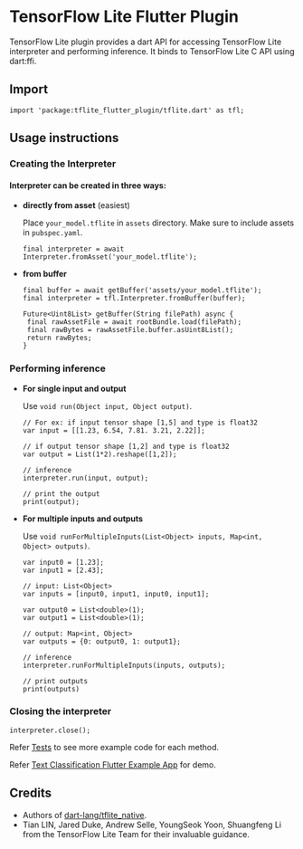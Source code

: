 

# TensorFlow Lite Flutter Plugin

TensorFlow Lite plugin provides a dart API for accessing TensorFlow Lite interpreter and performing inference. It binds to TensorFlow Lite C API using dart:ffi. 

##  Import

    import 'package:tflite_flutter_plugin/tflite.dart' as tfl;

## Usage instructions

### Creating the Interpreter


#### Interpreter can be created in three ways:

* **directly from asset** (easiest)

	Place `your_model.tflite` in `assets` directory. Make sure to include assets in `pubspec.yaml`.

	```
	final interpreter = await Interpreter.fromAsset('your_model.tflite');
	```
	
* **from buffer**
	```
    final buffer = await getBuffer('assets/your_model.tflite');
    final interpreter = tfl.Interpreter.fromBuffer(buffer);

	Future<Uint8List> getBuffer(String filePath) async {  
	 final rawAssetFile = await rootBundle.load(filePath);  
	 final rawBytes = rawAssetFile.buffer.asUint8List();  
	 return rawBytes;  
	}
	```

### Performing inference

* **For single input and output**
	
	Use `void run(Object input, Object output)`. 
	```
	// For ex: if input tensor shape [1,5] and type is float32
	var input = [[1.23, 6.54, 7.81. 3.21, 2.22]];
	
	// if output tensor shape [1,2] and type is float32
	var output = List(1*2).reshape([1,2]);

	// inference
	interpreter.run(input, output);
	
	// print the output
	print(output);
	```
  


* **For multiple inputs and outputs**
             
	Use `void runForMultipleInputs(List<Object> inputs, Map<int, Object> outputs)`.
	```
	var input0 = [1.23];  
	var input1 = [2.43];  
	
	// input: List<Object>
	var inputs = [input0, input1, input0, input1];  
	
	var output0 = List<double>(1);  
	var output1 = List<double>(1);
	
	// output: Map<int, Object>   
	var outputs = {0: output0, 1: output1};
	
	// inference  
	interpreter.runForMultipleInputs(inputs, outputs);
	
	// print outputs
	print(outputs)
	```

### Closing the interpreter

```
interpreter.close();
```

Refer [Tests](https://github.com/am15h/tflite_flutter_plugin/blob/master/example/test/tflite_flutter_plugin_example_e2e.dart) to see more example code for each method.

Refer [Text Classification Flutter Example App](https://github.com/am15h/tflite_flutter_plugin/tree/master/example) for demo.

## Credits

* Authors of [dart-lang/tflite_native](https://github.com/dart-lang/tflite_native).
* Tian LIN, Jared Duke, Andrew Selle, YoungSeok Yoon, Shuangfeng Li from the TensorFlow Lite Team for their invaluable guidance.
